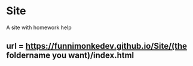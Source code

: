 # Site
A site with homework help 
## url = https://funnimonkedev.github.io/Site/(the foldername you want)/index.html
